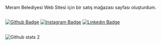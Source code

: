 Meram Belediyesi Web Sitesi için bir satış mağazası sayfası oluşturdum.
## 
<a href="MeramBelediyesiSatışMağazası.gif"></a>
##
[![Github Badge](https://img.shields.io/badge/-Github-000?style=quare&labelColor=000&logo=Github&logoColor=white)](https://github.com/caferkosker)
[![Instagram Badge](https://img.shields.io/badge/-Instagram-C13584?style=flat-quare&labelColor=C13584&logo=instagram&logoColor=white)](https://www.instagram.com/cafer_koskerr/)
[![Lınkedın Badge](https://img.shields.io/badge/LinkedIn-0077B5?style=flat-quare&logo=linkedin&logoColor=white)](https://www.linkedin.com/in/cafer-köşker-686207260/)
##
![Github stats 2](https://github-readme-stats.vercel.app/api?username=caferkosker&show_icons=true&theme=radical)
